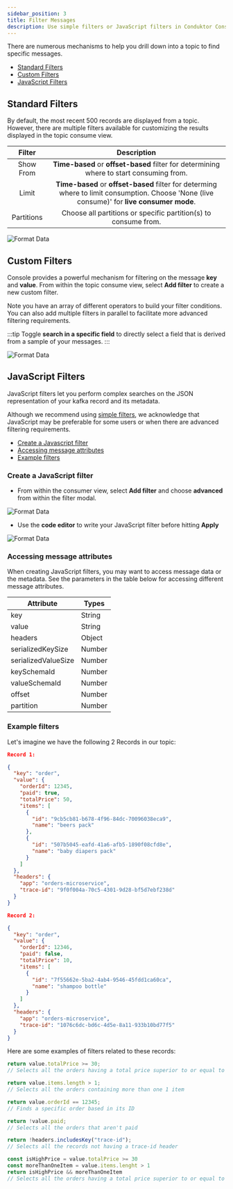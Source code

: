 ```yaml
---
sidebar_position: 3
title: Filter Messages
description: Use simple filters or JavaScript filters in Conduktor Console.
---
```


There are numerous mechanisms to help you drill down into a topic to find specific messages.

 - [Standard Filters](#standard-filters)
 - [Custom Filters](#custom-filters)
 - [JavaScript Filters](#javascript-filters)

## Standard Filters

By default, the most recent 500 records are displayed from a topic. However, there are multiple filters available for customizing the results displayed in the topic consume view. 

| Filter | Description |
|:-------:|:-------:|
| Show From | **Time-based** or **offset-based** filter for determining where to start consuming from. |
| Limit | **Time-based** or **offset-based** filter for determing where to limit consumption. Choose 'None (live consume)' for **live consumer mode**.  |
| Partitions | Choose all partitions or specific partition(s) to consume from. |

![Format Data](/img/console/console-standard-filter.png)

## Custom Filters

Console provides a powerful mechanism for filtering on the message **key** and **value**. From within the topic consume view, select **Add filter** to create a new custom filter.

Note you have an array of different operators to build your filter conditions. You can also add multiple filters in parallel to facilitate more advanced filtering requirements. 

:::tip
Toggle **search in a specific field** to directly select a field that is derived from a sample of your messages.
:::

![Format Data](/img/console/console-custom-filter.png)

## JavaScript Filters

JavaScript filters let you perform complex searches on the JSON representation of your kafka record and its metadata.  

Although we recommend using [simple filters](www.test.com), we acknowledge that JavaScript may be preferable for some users or when there are advanced filtering requirements.

 - [Create a Javascript filter](#create-a-javascript-filter)
 - [Accessing message attributes](#accessing-message-attributes)
 - [Example filters](#example-filters)

### Create a JavaScript filter

- From within the consumer view, select **Add filter** and choose **advanced** from within the filter modal.

![Format Data](/img/console/console-js-1.png)

- Use the **code editor** to write your JavaScript filter before hitting **Apply**

![Format Data](/img/console/console-js-2.png)

### Accessing message attributes

When creating JavaScript filters, you may want to access message data or the metadata. See the parameters in the table below for accessing different message attributes.

| Attribute | Types |
|---|---|
| key | String | Number | Object |
| value | String | Number | Object |
| headers | Object |
| serializedKeySize | Number |
| serializedValueSize | Number |
| keySchemaId | Number |
| valueSchemaId | Number |
| offset | Number |
| partition | Number |

### Example filters

Let's imagine we have the following 2 Records in our topic:

```json
Record 1:

{
  "key": "order",
  "value": {
    "orderId": 12345,
    "paid": true,
    "totalPrice": 50,
    "items": [
      {
        "id": "9cb5cb81-b678-4f96-84dc-70096038eca9",
        "name": "beers pack"
      },
      {
        "id": "507b5045-eafd-41a6-afb5-1890f08cfd8e",
        "name": "baby diapers pack"
      }
    ]
  },
  "headers": {
    "app": "orders-microservice",
    "trace-id": "9f0f004a-70c5-4301-9d28-bf5d7ebf238d"
  }
}

Record 2:

{
  "key": "order",
  "value": {
    "orderId": 12346,
    "paid": false,
    "totalPrice": 10,
    "items": [
      {
        "id": "7f55662e-5ba2-4ab4-9546-45fdd1ca60ca",
        "name": "shampoo bottle"
      }
    ]
  },
  "headers": {
    "app": "orders-microservice",
    "trace-id": "1076c6dc-bd6c-4d5e-8a11-933b10bd77f5"
  }
}
```

Here are some examples of filters related to these records:

```js
return value.totalPrice >= 30;
// Selects all the orders having a total price superior to or equal to 30
```

```js
return value.items.length > 1;
// Selects all the orders containing more than one 1 item
```

```js
return value.orderId == 12345;
// Finds a specific order based in its ID
```

```js
return !value.paid;
// Selects all the orders that aren't paid
```

```js
return !headers.includesKey("trace-id");
// Selects all the records not having a trace-id header
```

```js
const isHighPrice = value.totalPrice >= 30
const moreThanOneItem = value.items.lenght > 1
return isHighPrice && moreThanOneItem
// Selects all the orders having a total price superior to or equal to 30 and having more than one 1 item
```


